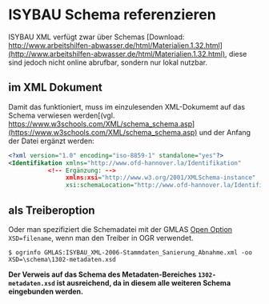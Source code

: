 # ISYBAU Schema referenzieren

ISYBAU XML verfügt zwar über Schemas [Download: http://www.arbeitshilfen-abwasser.de/html/Materialien.1.32.html](http://www.arbeitshilfen-abwasser.de/html/Materialien.1.32.html), diese sind jedoch nicht online abrufbar, sondern nur lokal nutzbar.

## im XML Dokument
Damit das funktioniert, muss im einzulesenden XML-Dokumemt auf das Schema verwiesen werden[(vgl. https://www.w3schools.com/XML/schema_schema.asp](https://www.w3schools.com/XML/schema_schema.asp) und der Anfang der Datei ergänzt werden:

```xml
<?xml version="1.0" encoding="iso-8859-1" standalone="yes"?>
<Identifikation xmlns="http://www.ofd-hannover.la/Identifikation"
           <!-- Ergänzung: -->
                xmlns:xsi="http://www.w3.org/2001/XMLSchema-instance" 
                xsi:schemaLocation="http://www.ofd-hannover.la/Identifikation schema/1302-metadaten.xsd"> 
```

## als Treiberoption
Oder man spezifiziert die Schemadatei mit der GMLAS [Open Option](http://www.gdal.org/drv_gmlas.html#open_options) `XSD=filename`, wenn man den Treiber in OGR verwendet.

```
$ ogrinfo GMLAS:ISYBAU_XML-2006-Stammdaten_Sanierung_Abnahme.xml -oo XSD=\schema\1302-metadaten.xsd
```

**Der Verweis auf das Schema des Metadaten-Bereiches `1302-metadaten.xsd` ist ausreichend, da in diesem alle weiteren Schema eingebunden werden.**
